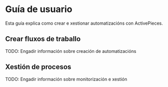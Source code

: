 # Guía de usuario

Esta guía explica como crear e xestionar automatizacións con ActivePieces.

## Crear fluxos de traballo

TODO: Engadir información sobre creación de automatizacións

## Xestión de procesos

TODO: Engadir información sobre monitorización e xestión